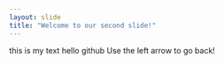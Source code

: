 ```yaml
---
layout: slide
title: "Welcome to our second slide!"
---
```

this is my text
hello github
Use the left arrow to go back!
